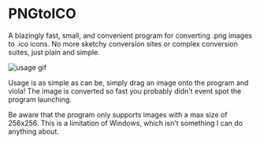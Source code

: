 # PNGtoICO

A blazingly fast, small, and convenient program for converting .png images to .ico icons.
No more sketchy conversion sites or complex conversion suites, just plain and simple.

![usage gif](https://i.imgur.com/UoMa6Mo.gif)

Usage is as simple as can be, simply drag an image onto the program and viola! The image is converted so fast you probably didn't event spot the program launching.

Be aware that the program only supports images with a max size of 256x256. This is a limitation of Windows, which isn't something I can do anything about.
